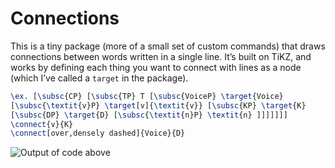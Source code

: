 # Connections

This is a tiny package (more of a small set of custom commands) that draws connections between words written in a single line. It’s built on TiKZ, and works by defining each thing you want to connect with lines as a node (which I’ve called a `target` in the package).

```latex
\ex. [\subsc{CP} [\subsc{TP} T [\subsc{VoiceP} \target{Voice}
[\subsc{\textit{v}P} \target[v]{\textit{v}} [\subsc{KP} \target{K}
[\subsc{DP} \target{D} [\subsc{\textit{n}P} \textit{n} ]]]]]]]
\connect{v}{K}
\connect[over,densely dashed]{Voice}{D}
```

![Output of code above](https://github.com/rcraioveanu/connections/blob/master/connections-output.png)
